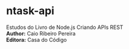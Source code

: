 # ntask-api
Estudos do Livro de Node.js Criando APIs REST <br>
<b>Author:</b> Caio Ribeiro Pereira <br>
<b>Editora:</b> Casa do Código <br>
